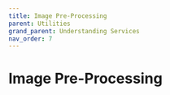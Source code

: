 ```yaml
---
title: Image Pre-Processing
parent: Utilities
grand_parent: Understanding Services
nav_order: 7
---
```


# Image Pre-Processing

